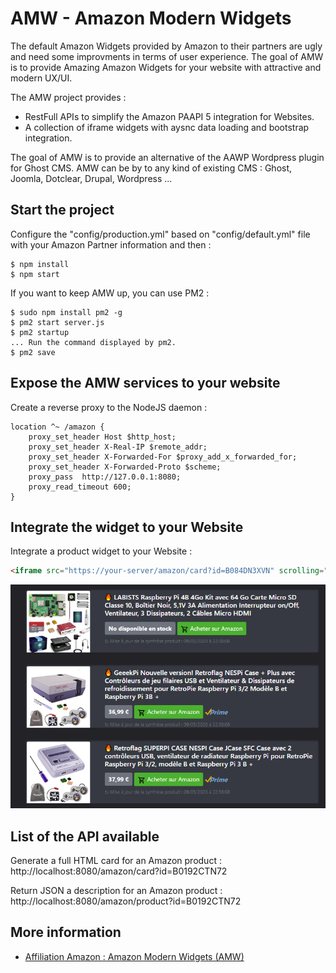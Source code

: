 # AMW - Amazon Modern Widgets

The default Amazon Widgets provided by Amazon to their partners are ugly and need some improvments in terms of user experience.
The goal of AMW is to provide Amazing Amazon Widgets for your website with attractive and modern UX/UI.

The AMW project provides : 
- RestFull APIs to simplify the Amazon PAAPI 5 integration for Websites.
- A collection of iframe widgets with aysnc data loading and bootstrap integration.

The goal of AMW is to provide an alternative of the AAWP Wordpress plugin for Ghost CMS.
AMW can be by to any kind of existing CMS : Ghost, Joomla, Dotclear, Drupal, Wordpress ...

## Start the project

Configure the "config/production.yml" based on "config/default.yml" file with your Amazon Partner information and then :

```console
$ npm install
$ npm start
```

If you want to keep AMW up, you can use PM2  :

```console
$ sudo npm install pm2 -g
$ pm2 start server.js
$ pm2 startup
... Run the command displayed by pm2.
$ pm2 save
```

## Expose the AMW services to your website

Create a reverse proxy to the NodeJS daemon : 

```
location ^~ /amazon {
    proxy_set_header Host $http_host;
    proxy_set_header X-Real-IP $remote_addr;
    proxy_set_header X-Forwarded-For $proxy_add_x_forwarded_for;
    proxy_set_header X-Forwarded-Proto $scheme;
    proxy_pass  http://127.0.0.1:8080;
    proxy_read_timeout 600;
}
```

## Integrate the widget to your Website

Integrate a product widget to your Website : 

```html
<iframe src="https://your-server/amazon/card?id=B084DN3XVN" scrolling="no" frameborder="no" loading="lazy" style="width:100%"></iframe>
```

![](doc/resources//amazon-modern-widget.png)


## List of the API available

Generate a full HTML card for an Amazon product : 
http://localhost:8080/amazon/card?id=B0192CTN72

Return JSON a description for an Amazon product : 
http://localhost:8080/amazon/product?id=B0192CTN72

## More information
* [Affiliation Amazon : Amazon Modern Widgets (AMW)](https://www.geeek.org/amazon-affiliation-modern-widgets/)
